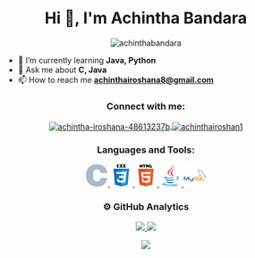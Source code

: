 <h1 align="center">Hi 👋, I'm Achintha Bandara</h1>
<p align="center">
  <img src="https://komarev.com/ghpvc/?username=achinthabandara&label=Profile%20views&color=0e75b6&style=flat" alt="achinthabandara" />
</p>

- 🌱 I’m currently learning **Java, Python**  
- 💬 Ask me about **C, Java**  
- 📫 How to reach me **achinthairoshana8@gmail.com**

<h3 align="center">Connect with me:</h3>
<p align="center">
  <a href="https://linkedin.com/in/achintha-iroshana-48613237b" target="blank">
    <img align="center" src="https://raw.githubusercontent.com/rahuldkjain/github-profile-readme-generator/master/src/images/icons/Social/linked-in-alt.svg" alt="achintha-iroshana-48613237b" height="30" width="40" />
  </a>
  <a href="https://www.hackerrank.com/achinthairoshan1" target="blank">
    <img align="center" src="https://raw.githubusercontent.com/rahuldkjain/github-profile-readme-generator/master/src/images/icons/Social/hackerrank.svg" alt="achinthairoshan1" height="30" width="40" />
  </a>
</p>

<h3 align="center">Languages and Tools:</h3>
<p align="center">
  <a href="https://www.cprogramming.com/" target="_blank" rel="noreferrer">
    <img src="https://raw.githubusercontent.com/devicons/devicon/master/icons/c/c-original.svg" alt="c" width="40" height="40"/>
  </a>
  <a href="https://www.w3schools.com/css/" target="_blank" rel="noreferrer">
    <img src="https://raw.githubusercontent.com/devicons/devicon/master/icons/css3/css3-original-wordmark.svg" alt="css3" width="40" height="40"/>
  </a>
  <a href="https://www.w3.org/html/" target="_blank" rel="noreferrer">
    <img src="https://raw.githubusercontent.com/devicons/devicon/master/icons/html5/html5-original-wordmark.svg" alt="html5" width="40" height="40"/>
  </a>
  <a href="https://www.java.com" target="_blank" rel="noreferrer">
    <img src="https://raw.githubusercontent.com/devicons/devicon/master/icons/java/java-original.svg" alt="java" width="40" height="40"/>
  </a>
  <a href="https://www.mysql.com/" target="_blank" rel="noreferrer">
    <img src="https://raw.githubusercontent.com/devicons/devicon/master/icons/mysql/mysql-original-wordmark.svg" alt="mysql" width="40" height="40"/>
  </a>
</p>

<h3 align="center">⚙️ GitHub Analytics</h3>
<p align="center">
  <a href="https://github.com/Achinthabandara">
    <img height="180em" src="https://github-readme-stats-eight-theta.vercel.app/api?username=Achinthabandara&show_icons=true&theme=algolia&include_all_commits=true&count_private=true"/>
  </a>
  <a href="https://github.com/Achinthabandara">
    <img height="180em" src="https://github-readme-stats-eight-theta.vercel.app/api/top-langs/?username=Achinthabandara&layout=compact&langs_count=8&theme=algolia"/>
  </a>
</p>

<p align="center">
  <img height="180em" src="https://github-readme-streak-stats.herokuapp.com/?user=Achinthabandara&theme=dark&hide_border=true"/>
</p>
